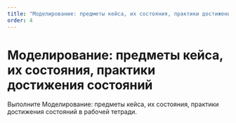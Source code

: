 ```yaml
---
title: "Моделирование: предметы кейса, их состояния, практики достижения состояний"
order: 4
---
```


# Моделирование: предметы кейса, их состояния, практики достижения состояний

Выполните Моделирование: предметы кейса, их состояния, практики достижения состояний в рабочей тетради.